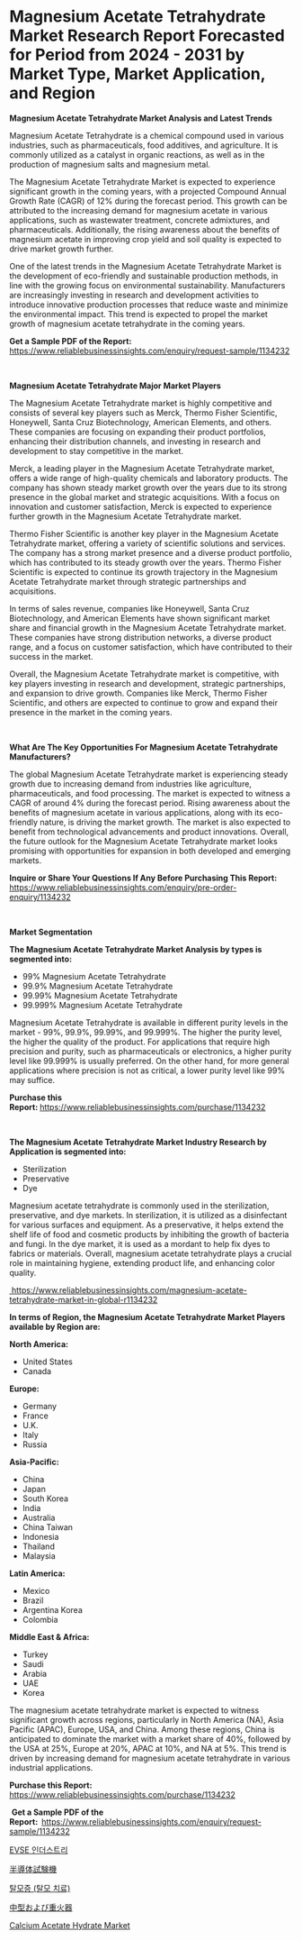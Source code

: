 <p><h1>Magnesium Acetate Tetrahydrate Market Research Report Forecasted for Period from 2024 -  2031 by Market Type, Market Application, and Region</h1></p><p><strong>Magnesium Acetate Tetrahydrate Market Analysis and Latest Trends</strong></p>
<p><p>Magnesium Acetate Tetrahydrate is a chemical compound used in various industries, such as pharmaceuticals, food additives, and agriculture. It is commonly utilized as a catalyst in organic reactions, as well as in the production of magnesium salts and magnesium metal.</p><p>The Magnesium Acetate Tetrahydrate Market is expected to experience significant growth in the coming years, with a projected Compound Annual Growth Rate (CAGR) of 12% during the forecast period. This growth can be attributed to the increasing demand for magnesium acetate in various applications, such as wastewater treatment, concrete admixtures, and pharmaceuticals. Additionally, the rising awareness about the benefits of magnesium acetate in improving crop yield and soil quality is expected to drive market growth further.</p><p>One of the latest trends in the Magnesium Acetate Tetrahydrate Market is the development of eco-friendly and sustainable production methods, in line with the growing focus on environmental sustainability. Manufacturers are increasingly investing in research and development activities to introduce innovative production processes that reduce waste and minimize the environmental impact. This trend is expected to propel the market growth of magnesium acetate tetrahydrate in the coming years.</p></p>
<p><strong>Get a Sample PDF of the Report:&nbsp;</strong> <a href="https://www.reliablebusinessinsights.com/enquiry/request-sample/1134232">https://www.reliablebusinessinsights.com/enquiry/request-sample/1134232</a></p>
<p>&nbsp;</p>
<p><strong>Magnesium Acetate Tetrahydrate Major Market Players</strong></p>
<p><p>The Magnesium Acetate Tetrahydrate market is highly competitive and consists of several key players such as Merck, Thermo Fisher Scientific, Honeywell, Santa Cruz Biotechnology, American Elements, and others. These companies are focusing on expanding their product portfolios, enhancing their distribution channels, and investing in research and development to stay competitive in the market.</p><p>Merck, a leading player in the Magnesium Acetate Tetrahydrate market, offers a wide range of high-quality chemicals and laboratory products. The company has shown steady market growth over the years due to its strong presence in the global market and strategic acquisitions. With a focus on innovation and customer satisfaction, Merck is expected to experience further growth in the Magnesium Acetate Tetrahydrate market.</p><p>Thermo Fisher Scientific is another key player in the Magnesium Acetate Tetrahydrate market, offering a variety of scientific solutions and services. The company has a strong market presence and a diverse product portfolio, which has contributed to its steady growth over the years. Thermo Fisher Scientific is expected to continue its growth trajectory in the Magnesium Acetate Tetrahydrate market through strategic partnerships and acquisitions.</p><p>In terms of sales revenue, companies like Honeywell, Santa Cruz Biotechnology, and American Elements have shown significant market share and financial growth in the Magnesium Acetate Tetrahydrate market. These companies have strong distribution networks, a diverse product range, and a focus on customer satisfaction, which have contributed to their success in the market.</p><p>Overall, the Magnesium Acetate Tetrahydrate market is competitive, with key players investing in research and development, strategic partnerships, and expansion to drive growth. Companies like Merck, Thermo Fisher Scientific, and others are expected to continue to grow and expand their presence in the market in the coming years.</p></p>
<p>&nbsp;</p>
<p><strong>What Are The Key Opportunities For Magnesium Acetate Tetrahydrate Manufacturers?</strong></p>
<p><p>The global Magnesium Acetate Tetrahydrate market is experiencing steady growth due to increasing demand from industries like agriculture, pharmaceuticals, and food processing. The market is expected to witness a CAGR of around 4% during the forecast period. Rising awareness about the benefits of magnesium acetate in various applications, along with its eco-friendly nature, is driving the market growth. The market is also expected to benefit from technological advancements and product innovations. Overall, the future outlook for the Magnesium Acetate Tetrahydrate market looks promising with opportunities for expansion in both developed and emerging markets.</p></p>
<p><strong>Inquire or Share Your Questions If Any Before Purchasing This Report:</strong> <a href="https://www.reliablebusinessinsights.com/enquiry/pre-order-enquiry/1134232">https://www.reliablebusinessinsights.com/enquiry/pre-order-enquiry/1134232</a></p>
<p>&nbsp;</p>
<p><strong>Market Segmentation</strong></p>
<p><strong>The Magnesium Acetate Tetrahydrate Market Analysis by types is segmented into:</strong></p>
<p><ul><li>99% Magnesium Acetate Tetrahydrate</li><li>99.9% Magnesium Acetate Tetrahydrate</li><li>99.99% Magnesium Acetate Tetrahydrate</li><li>99.999% Magnesium Acetate Tetrahydrate</li></ul></p>
<p><p>Magnesium Acetate Tetrahydrate is available in different purity levels in the market - 99%, 99.9%, 99.99%, and 99.999%. The higher the purity level, the higher the quality of the product. For applications that require high precision and purity, such as pharmaceuticals or electronics, a higher purity level like 99.999% is usually preferred. On the other hand, for more general applications where precision is not as critical, a lower purity level like 99% may suffice.</p></p>
<p><strong>Purchase this Report:&nbsp;</strong><a href="https://www.reliablebusinessinsights.com/purchase/1134232">https://www.reliablebusinessinsights.com/purchase/1134232</a></p>
<p>&nbsp;</p>
<p><strong>The Magnesium Acetate Tetrahydrate Market Industry Research by Application is segmented into:</strong></p>
<p><ul><li>Sterilization</li><li>Preservative</li><li>Dye</li></ul></p>
<p><p>Magnesium acetate tetrahydrate is commonly used in the sterilization, preservative, and dye markets. In sterilization, it is utilized as a disinfectant for various surfaces and equipment. As a preservative, it helps extend the shelf life of food and cosmetic products by inhibiting the growth of bacteria and fungi. In the dye market, it is used as a mordant to help fix dyes to fabrics or materials. Overall, magnesium acetate tetrahydrate plays a crucial role in maintaining hygiene, extending product life, and enhancing color quality.</p></p>
<p><a href="https://www.reliablebusinessinsights.com/magnesium-acetate-tetrahydrate-market-in-global-r1134232">&nbsp;https://www.reliablebusinessinsights.com/magnesium-acetate-tetrahydrate-market-in-global-r1134232</a></p>
<p><strong>In terms of Region, the Magnesium Acetate Tetrahydrate Market Players available by Region are:</strong></p>
<p>
    <p> <strong> North America: </strong>
        <ul>
            <li>United States</li>
            <li>Canada</li>
        </ul>
        </p> 
    <p> <strong> Europe: </strong>
        <ul>
            <li>Germany</li>
            <li>France</li>
            <li>U.K.</li>
            <li>Italy</li>
            <li>Russia</li>
        </ul>
        </p> 
    <p> <strong> Asia-Pacific: </strong>
        <ul>
            <li>China</li>
            <li>Japan</li>
            <li>South Korea</li>
            <li>India</li>
            <li>Australia</li>
            <li>China Taiwan</li>
            <li>Indonesia</li>
            <li>Thailand</li>
            <li>Malaysia</li>
        </ul>
        </p> 
    <p> <strong> Latin America: </strong>
        <ul>
            <li>Mexico</li>
            <li>Brazil</li>
            <li>Argentina Korea</li>
            <li>Colombia</li>
        </ul>
        </p> 
    <p> <strong> Middle East & Africa: </strong>
        <ul>
            <li>Turkey</li>
            <li>Saudi</li>
            <li>Arabia</li>
            <li>UAE</li>
            <li>Korea</li>
        </ul>
    </p>
    </p>
<p><p>The magnesium acetate tetrahydrate market is expected to witness significant growth across regions, particularly in North America (NA), Asia Pacific (APAC), Europe, USA, and China. Among these regions, China is anticipated to dominate the market with a market share of 40%, followed by the USA at 25%, Europe at 20%, APAC at 10%, and NA at 5%. This trend is driven by increasing demand for magnesium acetate tetrahydrate in various industrial applications.</p></p>
<p><strong>Purchase this Report: </strong><a href="https://www.reliablebusinessinsights.com/purchase/1134232">https://www.reliablebusinessinsights.com/purchase/1134232</a></p>
<p>&nbsp;<strong>Get a Sample PDF of the Report:&nbsp;&nbsp;</strong><a href="https://www.reliablebusinessinsights.com/enquiry/request-sample/1134232">https://www.reliablebusinessinsights.com/enquiry/request-sample/1134232</a></p>
<p><strong></strong></p>
<p><p><a href="https://github.com/Wesleyeilly8796202/Market-Research-Report-List-1/blob/main/228389397615.md">EVSE 인더스트리</a></p><p><a href="https://github.com/avbqbctihcbe2/Market-Research-Report-List-2/blob/main/8108623104077.md">半導体試験機</a></p><p><a href="https://github.com/fatmarawatan39/Market-Research-Report-List-1/blob/main/483016897614.md">탈모증 (탈모 치료)</a></p><p><a href="https://github.com/HershelKris/Market-Research-Report-List-1/blob/main/9910064104076.md">中型および重火器</a></p><p><a href="https://github.com/SheilaBruen2023/Market-Research-Report-List-1/blob/main/calcium-acetate-hydrate-market.md">Calcium Acetate Hydrate Market</a></p></p>